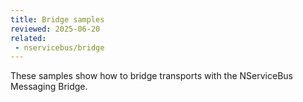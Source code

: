 ```yaml
---
title: Bridge samples
reviewed: 2025-06-20
related:
 - nservicebus/bridge
---
```


These samples show how to bridge transports with the NServiceBus Messaging Bridge.
